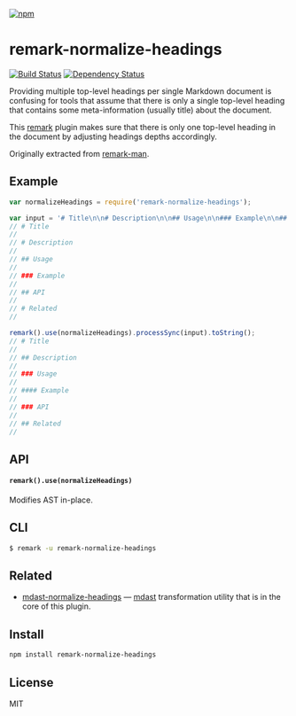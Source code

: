 [![npm](https://nodei.co/npm/remark-normalize-headings.png)](https://npmjs.com/package/remark-normalize-headings)

# remark-normalize-headings

[![Build Status][travis-badge]][travis]
[![Dependency Status][david-badge]][david]

Providing multiple top-level headings per single Markdown document is confusing
for tools that assume that there is only a single top-level heading that
contains some meta-information (usually title) about the document.

This [remark][] plugin makes sure that there is only one top-level heading in
the document by adjusting headings depths accordingly.

Originally extracted from [remark-man][].

## Example

```js
var normalizeHeadings = require('remark-normalize-headings');

var input = '# Title\n\n# Description\n\n## Usage\n\n### Example\n\n## API\n\n# Related';
// # Title
//
// # Description
//
// ## Usage
//
// ### Example
//
// ## API
//
// # Related
//

remark().use(normalizeHeadings).processSync(input).toString();
// # Title
//
// ## Description
//
// ### Usage
//
// #### Example
//
// ### API
//
// ## Related
//
```

## API

#### `remark().use(normalizeHeadings)`

Modifies AST in-place.

## CLI

```sh
$ remark -u remark-normalize-headings
```

## Related

*   [mdast-normalize-headings][]
    — [mdast][] transformation utility that is in the core of this plugin.

## Install

```sh
npm install remark-normalize-headings
```

## License

MIT

[remark]: https://github.com/remarkjs/remark

[remark-man]: https://github.com/remarkjs/remark-man

[mdast]: https://github.com/syntax-tree/mdast

[mdast-normalize-headings]: https://github.com/eush77/mdast-normalize-headings

[travis]: https://travis-ci.org/eush77/remark-normalize-headings

[travis-badge]: https://travis-ci.org/eush77/remark-normalize-headings.svg

[david]: https://david-dm.org/eush77/remark-normalize-headings

[david-badge]: https://david-dm.org/eush77/remark-normalize-headings.png
